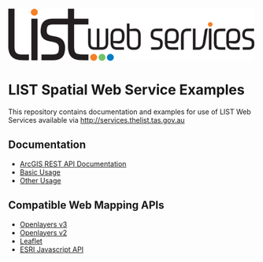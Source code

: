 ![](images/services_logo.png?raw=true)
# LIST Spatial Web Service Examples
This repository contains documentation and examples for use of LIST Web Services available via http://services.thelist.tas.gov.au

## Documentation
* [ArcGIS REST API Documentation](http://services.thelist.tas.gov.au/arcgis/sdk/rest/index.html?catalog.html)
* [Basic Usage](https://github.com/DPIPWE/list-spatial-web-service-examples/wiki/Basic+Usage)
* [Other Usage](https://github.com/DPIPWE/list-spatial-web-service-examples/wiki/Other+Usage)

## Compatible Web Mapping APIs
* [Openlayers v3](http://openlayers.org)
* [Openlayers v2](http://openlayers.org/two/)
* [Leaflet](http://leafletjs.com/)
* [ESRI Javascript API](https://developers.arcgis.com/javascript/)


